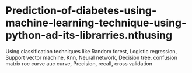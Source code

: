 # Prediction-of-diabetes-using-machine-learning-technique-using-python-ad-its-librarries.nthusing
Using classification techniques like Random forest, Logistic regression, Support vector machine, Knn, Neural network, Decision tree, confusion matrix roc curve auc curve, Precision, recall, cross validation
